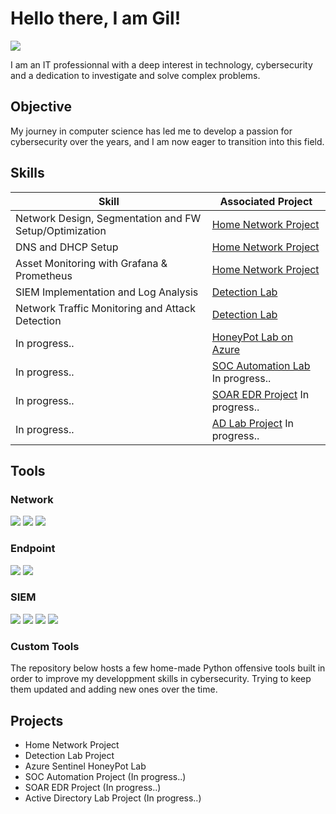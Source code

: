 # Hello there, I am Gil!
<a href="https://www.linkedin.com/in/gil-neves-88591bb2"><img src="https://img.shields.io/badge/-LinkedIn-0072b1?&style=for-the-badge&logo=linkedin&logoColor=white" /></a>

I am an IT professionnal with a deep interest in technology, cybersecurity and a dedication to investigate and solve complex problems.

## Objective

My journey in computer science has led me to develop a passion for cybersecurity over the years, and I am now eager to transition into this field.

## Skills

| Skill                                                         | Associated Project         |
|---------------------------------------------------------------|----------------------------|
| Network Design, Segmentation and FW Setup/Optimization        | <a href="https://github.com/g-nvs/NetworkLab">Home Network Project</a> | 
| DNS and DHCP Setup                                            | <a href="https://github.com/g-nvs/NetworkLab">Home Network Project</a> |
| Asset Monitoring with Grafana & Prometheus                    | <a href="https://github.com/g-nvs/NetworkLab">Home Network Project</a> |
| SIEM Implementation and Log Analysis                          | <a href="https://github.com/g-nvs/DetectionLab">Detection Lab</a> |
| Network Traffic Monitoring and Attack Detection               | <a href="https://github.com/g-nvs/DetectionLab">Detection Lab</a> |
| In progress..  | <a href="https://github.com/g-nvs/HoneyPot-Azure">HoneyPot Lab on Azure</a> |
| In progress..                                                           | <a href="#">SOC Automation Lab</a> In progress.. |
| In progress..                                                           | <a href="#">SOAR EDR Project</a> In progress.. |
| In progress..                                                           | <a href="#">AD Lab Project</a> In progress.. |

## Tools

### Network
<div>
    <img src=https://img.shields.io/badge/Wireshark-blue>
    <img src=https://img.shields.io/badge/Suricata-red>
    <img src=https://img.shields.io/badge/Zeek-orange>
</div>

### Endpoint
<div>
    <img src=https://img.shields.io/badge/Wazuh%20Agent-blue>
    <img src=https://img.shields.io/badge/LimaCharlie-blue>
</div>

### SIEM
<div>
    <img src=https://img.shields.io/badge/Wazuh-blue>
    <img src=https://img.shields.io/badge/Splunk-green>
    <img src=https://img.shields.io/badge/ELK-yellow>
    <img src=https://img.shields.io/badge/Azure%20Sentinel-blue>
</div>

### Custom Tools
The repository below hosts a few home-made Python offensive tools built in order to improve my developpment skills in cybersecurity.
Trying to keep them updated and adding new ones over the time.

<a href="https://github.com/g-nvs/pythonlab/"></a>

## Projects
- Home Network Project
- Detection Lab Project
- Azure Sentinel HoneyPot Lab
- SOC Automation Project (In progress..)
- SOAR EDR Project (In progress..)
- Active Directory Lab Project (In progress..)

